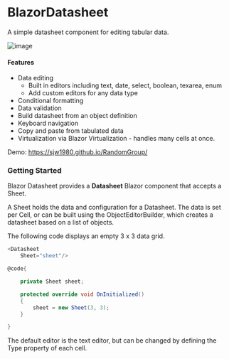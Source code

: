 # BlazorDatasheet

A simple datasheet component for editing tabular data.

![image](https://user-images.githubusercontent.com/34253568/197425287-690a747a-24f5-4e0d-afcf-e2a09efbaba2.png)

#### Features

- Data editing
  - Built in editors including text, date, select, boolean, texarea, enum
  - Add custom editors for any data type
- Conditional formatting
- Data validation
- Build datasheet from an object definition
- Keyboard navigation
- Copy and paste from tabulated data
- Virtualization via Blazor Virtualization - handles many cells at once.

Demo: https://sjw1980.github.io/RandomGroup/

### Getting Started

Blazor Datasheet provides a **Datasheet** Blazor component that accepts a Sheet.

A Sheet holds the data and configuration for a Datasheet. The data is set per Cell, or can be built using the ObjectEditorBuilder, which creates a datasheet based on a list of objects.

The following code displays an empty 3 x 3 data grid.

```csharp
<Datasheet
    Sheet="sheet"/>

@code{

    private Sheet sheet;

    protected override void OnInitialized()
    {
        sheet = new Sheet(3, 3);
    }

}
```

The default editor is the text editor, but can be changed by defining the Type property of each cell.
